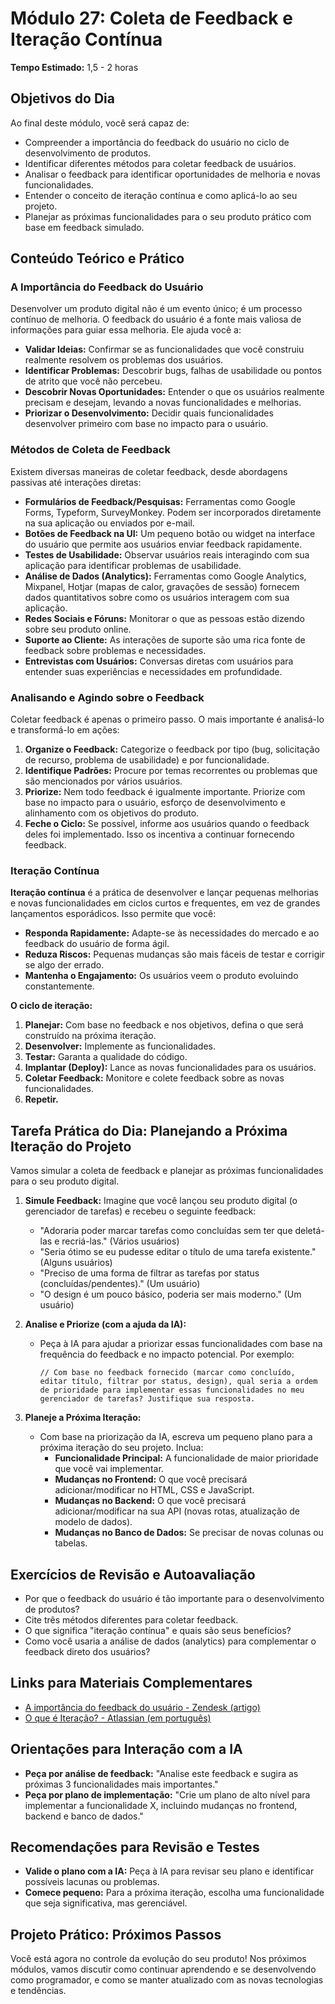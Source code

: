 # Módulo 27: Coleta de Feedback e Iteração Contínua

**Tempo Estimado:** 1,5 - 2 horas

## Objetivos do Dia

Ao final deste módulo, você será capaz de:

*   Compreender a importância do feedback do usuário no ciclo de desenvolvimento de produtos.
*   Identificar diferentes métodos para coletar feedback de usuários.
*   Analisar o feedback para identificar oportunidades de melhoria e novas funcionalidades.
*   Entender o conceito de iteração contínua e como aplicá-lo ao seu projeto.
*   Planejar as próximas funcionalidades para o seu produto prático com base em feedback simulado.

## Conteúdo Teórico e Prático

### A Importância do Feedback do Usuário

Desenvolver um produto digital não é um evento único; é um processo contínuo de melhoria. O feedback do usuário é a fonte mais valiosa de informações para guiar essa melhoria. Ele ajuda você a:

*   **Validar Ideias:** Confirmar se as funcionalidades que você construiu realmente resolvem os problemas dos usuários.
*   **Identificar Problemas:** Descobrir bugs, falhas de usabilidade ou pontos de atrito que você não percebeu.
*   **Descobrir Novas Oportunidades:** Entender o que os usuários realmente precisam e desejam, levando a novas funcionalidades e melhorias.
*   **Priorizar o Desenvolvimento:** Decidir quais funcionalidades desenvolver primeiro com base no impacto para o usuário.

### Métodos de Coleta de Feedback

Existem diversas maneiras de coletar feedback, desde abordagens passivas até interações diretas:

*   **Formulários de Feedback/Pesquisas:** Ferramentas como Google Forms, Typeform, SurveyMonkey. Podem ser incorporados diretamente na sua aplicação ou enviados por e-mail.
*   **Botões de Feedback na UI:** Um pequeno botão ou widget na interface do usuário que permite aos usuários enviar feedback rapidamente.
*   **Testes de Usabilidade:** Observar usuários reais interagindo com sua aplicação para identificar problemas de usabilidade.
*   **Análise de Dados (Analytics):** Ferramentas como Google Analytics, Mixpanel, Hotjar (mapas de calor, gravações de sessão) fornecem dados quantitativos sobre como os usuários interagem com sua aplicação.
*   **Redes Sociais e Fóruns:** Monitorar o que as pessoas estão dizendo sobre seu produto online.
*   **Suporte ao Cliente:** As interações de suporte são uma rica fonte de feedback sobre problemas e necessidades.
*   **Entrevistas com Usuários:** Conversas diretas com usuários para entender suas experiências e necessidades em profundidade.

### Analisando e Agindo sobre o Feedback

Coletar feedback é apenas o primeiro passo. O mais importante é analisá-lo e transformá-lo em ações:

1.  **Organize o Feedback:** Categorize o feedback por tipo (bug, solicitação de recurso, problema de usabilidade) e por funcionalidade.
2.  **Identifique Padrões:** Procure por temas recorrentes ou problemas que são mencionados por vários usuários.
3.  **Priorize:** Nem todo feedback é igualmente importante. Priorize com base no impacto para o usuário, esforço de desenvolvimento e alinhamento com os objetivos do produto.
4.  **Feche o Ciclo:** Se possível, informe aos usuários quando o feedback deles foi implementado. Isso os incentiva a continuar fornecendo feedback.

### Iteração Contínua

**Iteração contínua** é a prática de desenvolver e lançar pequenas melhorias e novas funcionalidades em ciclos curtos e frequentes, em vez de grandes lançamentos esporádicos. Isso permite que você:

*   **Responda Rapidamente:** Adapte-se às necessidades do mercado e ao feedback do usuário de forma ágil.
*   **Reduza Riscos:** Pequenas mudanças são mais fáceis de testar e corrigir se algo der errado.
*   **Mantenha o Engajamento:** Os usuários veem o produto evoluindo constantemente.

**O ciclo de iteração:**

1.  **Planejar:** Com base no feedback e nos objetivos, defina o que será construído na próxima iteração.
2.  **Desenvolver:** Implemente as funcionalidades.
3.  **Testar:** Garanta a qualidade do código.
4.  **Implantar (Deploy):** Lance as novas funcionalidades para os usuários.
5.  **Coletar Feedback:** Monitore e colete feedback sobre as novas funcionalidades.
6.  **Repetir.**

## Tarefa Prática do Dia: Planejando a Próxima Iteração do Projeto

Vamos simular a coleta de feedback e planejar as próximas funcionalidades para o seu produto digital.

1.  **Simule Feedback:** Imagine que você lançou seu produto digital (o gerenciador de tarefas) e recebeu o seguinte feedback:
    *   "Adoraria poder marcar tarefas como concluídas sem ter que deletá-las e recriá-las." (Vários usuários)
    *   "Seria ótimo se eu pudesse editar o título de uma tarefa existente." (Alguns usuários)
    *   "Preciso de uma forma de filtrar as tarefas por status (concluídas/pendentes)." (Um usuário)
    *   "O design é um pouco básico, poderia ser mais moderno." (Um usuário)

2.  **Analise e Priorize (com a ajuda da IA):**
    *   Peça à IA para ajudar a priorizar essas funcionalidades com base na frequência do feedback e no impacto potencial. Por exemplo:

        ```text
        // Com base no feedback fornecido (marcar como concluído, editar título, filtrar por status, design), qual seria a ordem de prioridade para implementar essas funcionalidades no meu gerenciador de tarefas? Justifique sua resposta.
        ```

3.  **Planeje a Próxima Iteração:**
    *   Com base na priorização da IA, escreva um pequeno plano para a próxima iteração do seu projeto. Inclua:
        *   **Funcionalidade Principal:** A funcionalidade de maior prioridade que você vai implementar.
        *   **Mudanças no Frontend:** O que você precisará adicionar/modificar no HTML, CSS e JavaScript.
        *   **Mudanças no Backend:** O que você precisará adicionar/modificar na sua API (novas rotas, atualização de modelo de dados).
        *   **Mudanças no Banco de Dados:** Se precisar de novas colunas ou tabelas.

## Exercícios de Revisão e Autoavaliação

*   Por que o feedback do usuário é tão importante para o desenvolvimento de produtos?
*   Cite três métodos diferentes para coletar feedback.
*   O que significa "iteração contínua" e quais são seus benefícios?
*   Como você usaria a análise de dados (analytics) para complementar o feedback direto dos usuários?

## Links para Materiais Complementares

*   [A importância do feedback do usuário - Zendesk (artigo)](https://www.zendesk.com.br/blog/importancia-feedback-do-cliente/)
*   [O que é Iteração? - Atlassian (em português)](https://www.atlassian.com/br/agile/project-management/iteration)

## Orientações para Interação com a IA

*   **Peça por análise de feedback:** "Analise este feedback e sugira as próximas 3 funcionalidades mais importantes."
*   **Peça por plano de implementação:** "Crie um plano de alto nível para implementar a funcionalidade X, incluindo mudanças no frontend, backend e banco de dados."

## Recomendações para Revisão e Testes

*   **Valide o plano com a IA:** Peça à IA para revisar seu plano e identificar possíveis lacunas ou problemas.
*   **Comece pequeno:** Para a próxima iteração, escolha uma funcionalidade que seja significativa, mas gerenciável.

## Projeto Prático: Próximos Passos

Você está agora no controle da evolução do seu produto! Nos próximos módulos, vamos discutir como continuar aprendendo e se desenvolvendo como programador, e como se manter atualizado com as novas tecnologias e tendências.

